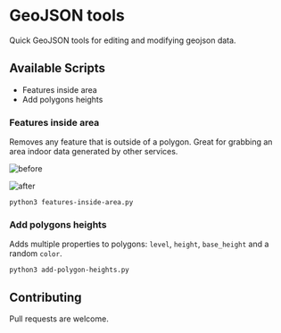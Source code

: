 # GeoJSON tools

Quick GeoJSON tools for editing and modifying geojson data.

## Available Scripts

- Features inside area
- Add polygons heights

### Features inside area

Removes any feature that is outside of a polygon. Great for grabbing an area indoor data generated by other services.

![before](https://armanjafarnezhad.ir/u/before.png)

![after](https://armanjafarnezhad.ir/u/after.png)

```
python3 features-inside-area.py
```

### Add polygons heights

Adds multiple properties to polygons: `level`, `height`, `base_height` and a random `color`.

```
python3 add-polygon-heights.py
```

## Contributing

Pull requests are welcome.